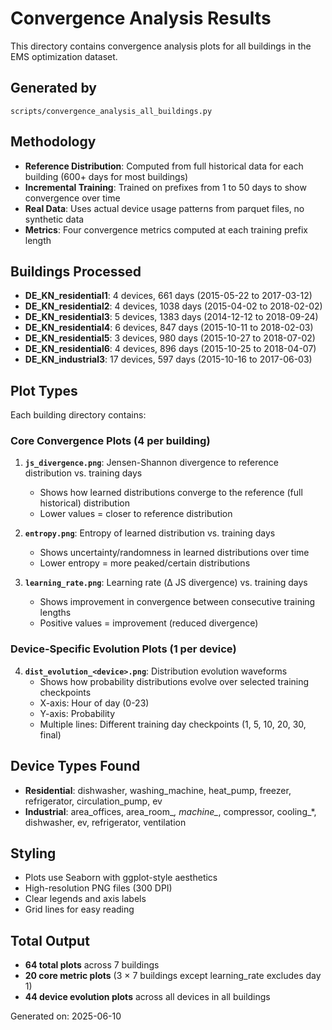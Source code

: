 # Convergence Analysis Results

This directory contains convergence analysis plots for all buildings in the EMS optimization dataset.

## Generated by
`scripts/convergence_analysis_all_buildings.py`

## Methodology
- **Reference Distribution**: Computed from full historical data for each building (600+ days for most buildings)
- **Incremental Training**: Trained on prefixes from 1 to 50 days to show convergence over time
- **Real Data**: Uses actual device usage patterns from parquet files, no synthetic data
- **Metrics**: Four convergence metrics computed at each training prefix length

## Buildings Processed
- **DE_KN_residential1**: 4 devices, 661 days (2015-05-22 to 2017-03-12)
- **DE_KN_residential2**: 4 devices, 1038 days (2015-04-02 to 2018-02-02)
- **DE_KN_residential3**: 5 devices, 1383 days (2014-12-12 to 2018-09-24)
- **DE_KN_residential4**: 6 devices, 847 days (2015-10-11 to 2018-02-03)
- **DE_KN_residential5**: 3 devices, 980 days (2015-10-27 to 2018-07-02)
- **DE_KN_residential6**: 4 devices, 896 days (2015-10-25 to 2018-04-07)
- **DE_KN_industrial3**: 17 devices, 597 days (2015-10-16 to 2017-06-03)

## Plot Types

Each building directory contains:

### Core Convergence Plots (4 per building)
1. **`js_divergence.png`**: Jensen-Shannon divergence to reference distribution vs. training days
   - Shows how learned distributions converge to the reference (full historical) distribution
   - Lower values = closer to reference distribution

2. **`entropy.png`**: Entropy of learned distribution vs. training days
   - Shows uncertainty/randomness in learned distributions over time
   - Lower entropy = more peaked/certain distributions

3. **`learning_rate.png`**: Learning rate (Δ JS divergence) vs. training days
   - Shows improvement in convergence between consecutive training lengths
   - Positive values = improvement (reduced divergence)

### Device-Specific Evolution Plots (1 per device)
4. **`dist_evolution_<device>.png`**: Distribution evolution waveforms
   - Shows how probability distributions evolve over selected training checkpoints
   - X-axis: Hour of day (0-23)
   - Y-axis: Probability
   - Multiple lines: Different training day checkpoints (1, 5, 10, 20, 30, final)

## Device Types Found
- **Residential**: dishwasher, washing_machine, heat_pump, freezer, refrigerator, circulation_pump, ev
- **Industrial**: area_offices, area_room_*, machine_*, compressor, cooling_*, dishwasher, ev, refrigerator, ventilation

## Styling
- Plots use Seaborn with ggplot-style aesthetics
- High-resolution PNG files (300 DPI)
- Clear legends and axis labels
- Grid lines for easy reading

## Total Output
- **64 total plots** across 7 buildings
- **20 core metric plots** (3 × 7 buildings except learning_rate excludes day 1)
- **44 device evolution plots** across all devices in all buildings

Generated on: 2025-06-10
